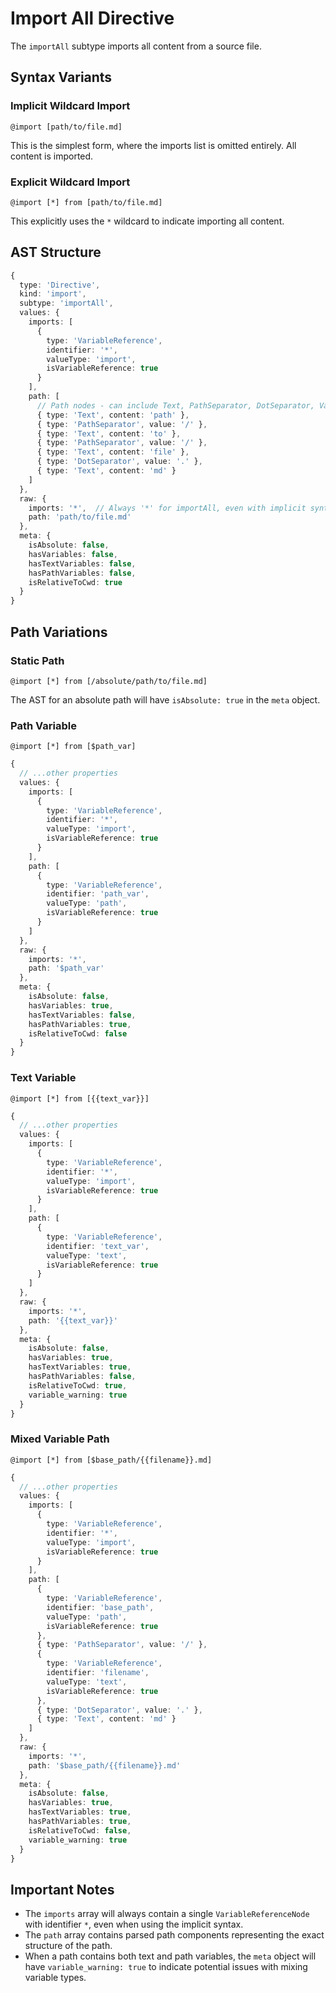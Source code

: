 # Import All Directive

The `importAll` subtype imports all content from a source file.

## Syntax Variants

### Implicit Wildcard Import

```
@import [path/to/file.md]
```

This is the simplest form, where the imports list is omitted entirely. All content is imported.

### Explicit Wildcard Import

```
@import [*] from [path/to/file.md]
```

This explicitly uses the `*` wildcard to indicate importing all content.

## AST Structure

```typescript
{
  type: 'Directive',
  kind: 'import',
  subtype: 'importAll',
  values: {
    imports: [
      {
        type: 'VariableReference',
        identifier: '*',
        valueType: 'import',
        isVariableReference: true
      }
    ],
    path: [
      // Path nodes - can include Text, PathSeparator, DotSeparator, VariableReference
      { type: 'Text', content: 'path' },
      { type: 'PathSeparator', value: '/' },
      { type: 'Text', content: 'to' },
      { type: 'PathSeparator', value: '/' },
      { type: 'Text', content: 'file' },
      { type: 'DotSeparator', value: '.' },
      { type: 'Text', content: 'md' }
    ]
  },
  raw: {
    imports: '*',  // Always '*' for importAll, even with implicit syntax
    path: 'path/to/file.md'
  },
  meta: {
    isAbsolute: false,
    hasVariables: false,
    hasTextVariables: false,
    hasPathVariables: false,
    isRelativeToCwd: true
  }
}
```

## Path Variations

### Static Path

```
@import [*] from [/absolute/path/to/file.md]
```

The AST for an absolute path will have `isAbsolute: true` in the `meta` object.

### Path Variable

```
@import [*] from [$path_var]
```

```typescript
{
  // ...other properties
  values: {
    imports: [
      {
        type: 'VariableReference',
        identifier: '*',
        valueType: 'import',
        isVariableReference: true
      }
    ],
    path: [
      {
        type: 'VariableReference',
        identifier: 'path_var',
        valueType: 'path',
        isVariableReference: true
      }
    ]
  },
  raw: {
    imports: '*',
    path: '$path_var'
  },
  meta: {
    isAbsolute: false,
    hasVariables: true,
    hasTextVariables: false,
    hasPathVariables: true,
    isRelativeToCwd: false
  }
}
```

### Text Variable

```
@import [*] from [{{text_var}}]
```

```typescript
{
  // ...other properties
  values: {
    imports: [
      {
        type: 'VariableReference',
        identifier: '*',
        valueType: 'import',
        isVariableReference: true
      }
    ],
    path: [
      {
        type: 'VariableReference',
        identifier: 'text_var',
        valueType: 'text',
        isVariableReference: true
      }
    ]
  },
  raw: {
    imports: '*',
    path: '{{text_var}}'
  },
  meta: {
    isAbsolute: false,
    hasVariables: true,
    hasTextVariables: true,
    hasPathVariables: false,
    isRelativeToCwd: true,
    variable_warning: true
  }
}
```

### Mixed Variable Path

```
@import [*] from [$base_path/{{filename}}.md]
```

```typescript
{
  // ...other properties
  values: {
    imports: [
      {
        type: 'VariableReference',
        identifier: '*',
        valueType: 'import',
        isVariableReference: true
      }
    ],
    path: [
      {
        type: 'VariableReference',
        identifier: 'base_path',
        valueType: 'path',
        isVariableReference: true
      },
      { type: 'PathSeparator', value: '/' },
      {
        type: 'VariableReference',
        identifier: 'filename',
        valueType: 'text',
        isVariableReference: true
      },
      { type: 'DotSeparator', value: '.' },
      { type: 'Text', content: 'md' }
    ]
  },
  raw: {
    imports: '*',
    path: '$base_path/{{filename}}.md'
  },
  meta: {
    isAbsolute: false,
    hasVariables: true,
    hasTextVariables: true,
    hasPathVariables: true,
    isRelativeToCwd: false,
    variable_warning: true
  }
}
```

## Important Notes

- The `imports` array will always contain a single `VariableReferenceNode` with identifier `*`, even when using the implicit syntax.
- The `path` array contains parsed path components representing the exact structure of the path.
- When a path contains both text and path variables, the `meta` object will have `variable_warning: true` to indicate potential issues with mixing variable types.
